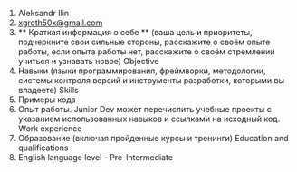 1. Aleksandr Ilin
2. xgroth50x@gmail.com
3. ** Краткая информация о себе ** (ваша цель и приоритеты, подчеркните свои сильные стороны, расскажите о своём опыте работы, если опыта работы нет, расскажите о своём стремлении учиться и узнавать новое)
Objective
4. Навыки (языки программирования, фреймворки, методологии, системы контроля версий и инструменты разработки, которыми вы владеете)
Skills
5. Примеры кода
6. Опыт работы. Junior Dev может перечислить учебные проекты с указанием использованных навыков и ссылками на исходный код.
Work experience
7. Образование (включая пройденные курсы и тренинги)
Education and qualifications
8.  English language level - Pre-Intermediate
